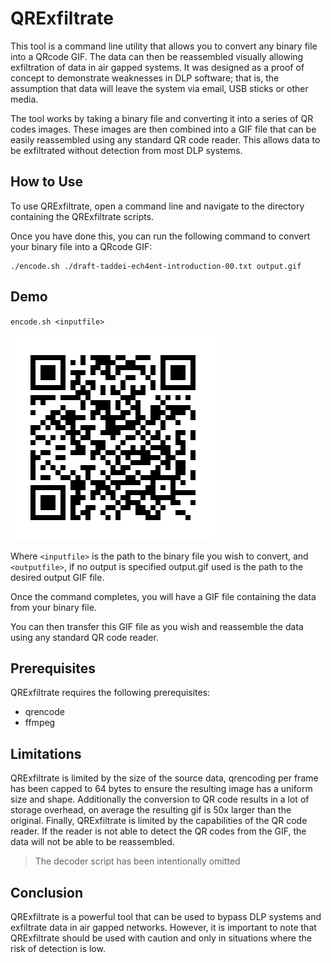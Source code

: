 # QRExfiltrate
This tool is a command line utility that allows you to convert any binary file into a QRcode GIF. The data can then be reassembled visually allowing exfiltration of data in air gapped systems. It was designed as a proof of concept to demonstrate weaknesses in DLP software; that is, the assumption that data will leave the system via  email, USB sticks or other media. 

The tool works by taking a binary file and converting it into a series of QR codes images. These images are then combined into a GIF file that can be easily reassembled using any standard QR code reader. This allows data to be exfiltrated without detection from most DLP systems. 

## How to Use 

To use QRExfiltrate, open a command line and navigate to the directory containing the QRExfiltrate scripts. 

Once you have done this, you can run the following command to convert your binary file into a QRcode GIF: 

```
./encode.sh ./draft-taddei-ech4ent-introduction-00.txt output.gif
```

## Demo
`encode.sh <inputfile>`

![QrGIF](output.gif)

Where `<inputfile>` is the path to the binary file you wish to convert, and `<outputfile>`, if no output is specified output.gif used is the path to the desired output GIF file. 

Once the command completes, you will have a GIF file containing the data from your binary file. 

You can then transfer this GIF file as you wish and reassemble the data using any standard QR code reader.

## Prerequisites 

QRExfiltrate requires the following prerequisites: 

* qrencode
* ffmpeg

## Limitations

QRExfiltrate is limited by the size of the source data,  qrencoding per frame has been capped to 64 bytes to ensure the resulting image has a uniform size and shape. Additionally the conversion to QR code results in a lot of storage overhead, on average the resulting gif is 50x larger than the original. Finally, QRExfiltrate is limited by the capabilities of the QR code reader. If the reader is not able to detect the QR codes from the GIF, the data will not be able to be reassembled. 

> The decoder script has been intentionally omitted

## Conclusion 

QRExfiltrate is a powerful tool that can be used to bypass DLP systems and exfiltrate data in air gapped networks. However, it is important to note that QRExfiltrate should be used with caution and only in situations where the risk of detection is low.
